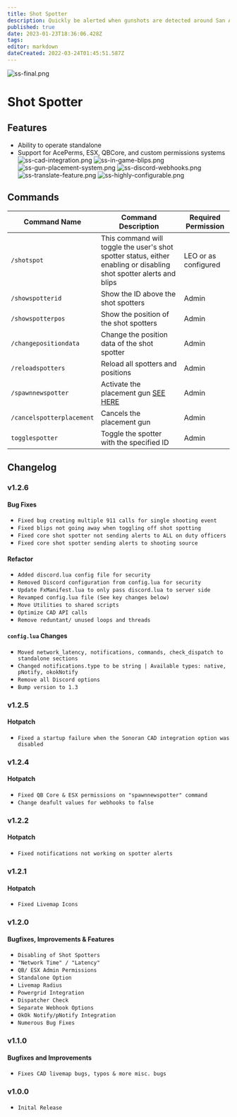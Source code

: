 ```yaml
---
title: Shot Spotter
description: Quickly be alerted when gunshots are detected around San Andreas
published: true
date: 2023-01-23T18:36:06.428Z
tags: 
editor: markdown
dateCreated: 2022-03-24T01:45:51.587Z
---
```


![ss-final.png](/ss-final.png)
# Shot Spotter

## Features
- Ability to operate standalone
- Support for AcePerms, ESX, QBCore, and custom permissions systems
![ss-cad-integration.png](/shot-spotter/ss-cad-integration.png)
![ss-in-game-blips.png](/shot-spotter/ss-in-game-blips.png)
![ss-gun-placement-system.png](/ss-gun-placement-system.png)
![ss-discord-webhooks.png](/shot-spotter/ss-discord-webhooks.png)
![ss-translate-feature.png](/shot-spotter/ss-translate-feature.png)
![ss-highly-configurable.png](/shot-spotter/ss-highly-configurable.png)

## Commands
| Command Name          | Command Description                                                                                                                         | Required Permission    |
|-----------------------|---------------------------------------------------------------------------------------------------------------------------------------------|------------------------|
| `/shotspot` | This command will toggle the user's shot spotter status, either enabling or disabling shot spotter alerts and blips | LEO or as configured |
| `/showspotterid` | Show the ID above the shot spotters | Admin
| `/showspotterpos` | Show the position of the shot spotters | Admin
| `/changepositiondata` | Change the position data of the shot spotter | Admin
| `/reloadspotters` | Reload all spotters and positions | Admin
| `/spawnnewspotter` | Activate the placement gun [SEE HERE](https://docs.sonoran.store/en/gun-placement) | Admin
| `/cancelspotterplacement` | Cancels the placement gun | Admin
| `togglespotter` | Toggle the spotter with the specified ID | Admin

## Changelog
### v1.2.6
#### Bug Fixes
- `Fixed bug creating multiple 911 calls for single shooting event`
- `Fixed blips not going away when toggling off shot spotting`
- `Fixed core shot spotter not sending alerts to ALL on duty officers`
- `Fixed core shot spotter sending alerts to shooting source`
#### Refactor
- `Added discord.lua config file for security`
- `Removed Discord configuration from config.lua for security`
- `Update FxManifest.lua to only pass discord.lua to server side`
- `Revamped config.lua file (See key changes below)`
- `Move Utilities to shared scripts`
- `Optimize CAD API calls`
- `Remove reduntant/ unused loops and threads`
#### `config.lua` Changes
- `Moved network_latency, notifications, commands, check_dispatch to standalone sections`
- `Changed notifications.type to be string | Available types: native, pNotify, okokNotify`
- `Remove all Discord options`
- `Bump version to 1.3`


### v1.2.5
#### Hotpatch
- `Fixed a startup failure when the Sonoran CAD integration option was disabled`

### v1.2.4
#### Hotpatch
- `Fixed QB Core & ESX permissions on "spawnnewspotter" command`
- `Change deafult values for webhooks to false`

### v1.2.2
#### Hotpatch
- `Fixed notifications not working on spotter alerts`

### v1.2.1 
#### Hotpatch
- `Fixed Livemap Icons`

### v1.2.0
#### Bugfixes, Improvements & Features
- `Disabling of Shot Spotters`
- `"Network Time" / "Latency"`
- `QB/ ESX Admin Permissions`
- `Standalone Option`
- `Livemap Radius`
- `Powergrid Integration`
- `Dispatcher Check`
- `Separate Webhook Options`
- `OkOk Notify/pNotify Integration`
- `Numerous Bug Fixes`

### v1.1.0

#### Bugfixes and Improvements
- `Fixes CAD livemap bugs, typos & more misc. bugs`

### v1.0.0

- `Inital Release`